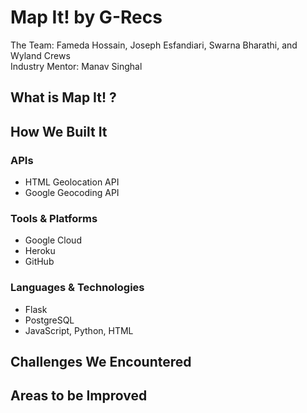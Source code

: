 # Map It! by G-Recs
The Team: Fameda Hossain, Joseph Esfandiari, Swarna Bharathi, and Wyland Crews<br>
Industry Mentor: Manav Singhal
## What is Map It! ?
## How We Built It
### APIs
- HTML Geolocation API
- Google Geocoding API
### Tools & Platforms
- Google Cloud
- Heroku
- GitHub
### Languages & Technologies
- Flask
- PostgreSQL
- JavaScript, Python, HTML
## Challenges We Encountered
## Areas to be Improved
